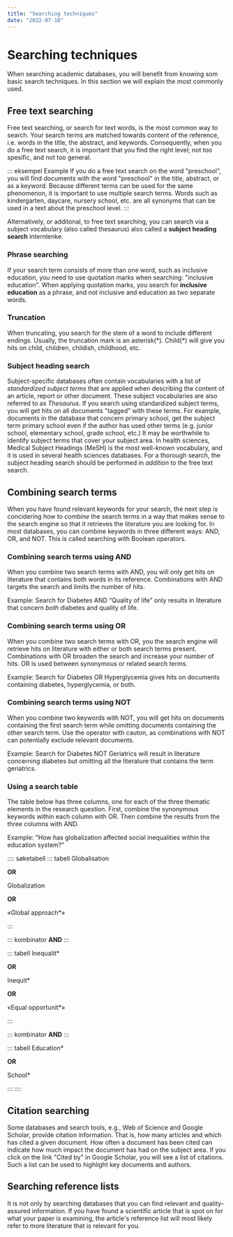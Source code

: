 ```yaml
---
title: "Searching techniques"
date: "2022-07-18"
---
```


# Searching techniques

When searching academic databases, you will benefit from knowing som basic search techniques. In this section we will explain the most commonly used.

## Free text searching

Free text searching, or search for text words, is the most common way to search. Your search terms are matched towards content of the reference, i.e. words in the title, the abstract, and keywords. Consequently, when you do a free text search, it is important that you find the right level; not too spesific, and not too general.

::: eksempel Example
If you do a free text search on the word "preschool", you will find documents with the word "preschool" in the title, abstract, or as a keyword. Because different terms can be used for the same phenomenon, it is important to use multiple search terms. Words such as kindergarten, daycare, nursery school, etc. are all synonyms that can be used in a text about the preschool level.
:::

Alternatively, or additonal, to free text searching, you can search via a subject vocabulary (also called thesaurus) also called a **subject heading search** internlenke.

### Phrase searching

If your search term consists of more than one word, such as inclusive education, you need to use quotation marks when searching: "inclusive education". When applying quotation marks, you search for **inclusive education** as a phrase, and not inclusive and education as two separate words.

### Truncation

When truncating, you search for the stem of a word to include different endings. Usually, the truncation mark is an asterisk(\*). Child(\*) will give you hits on child, children, childish, childhood, etc.

### Subject heading search

Subject-specific databases often contain vocabularies with a list of *standardized subject terms* that are applied when describing the content of an article, report or other document. These subject vocabularies are also referred to as *Thesaurus*. If you search using standardized subject terms, you will get hits on all documents "tagged" with these terms. For example, documents in the database that concern primary school, get the subject term primary school even if the author has used other terms (e.g. junior school, elementary school, grade school, etc.) It may be worthwhile to identify subject terms that cover your subject area. In health sciences, Medical Subject Headings (MeSH) is the most well-known vocabulary, and it is used in several health sciences databases. For a thorough search, the subject heading search should be performed in *addition* to the free text search.

## Combining search terms

When you have found relevant keywords for your search, the next step is concidering how to *combine* the search terms in a way that makes sense to the search engine so that it retrieves the literature you are looking for. In most databases, you can combine keywords in three different ways: AND, OR, and NOT. This is called searching with Boolean operators.

### Combining search terms using AND

When you combine two search terms with AND, you will only get hits on literature that contains both words in its reference. Combinations with AND targets the search and limits the number of hits.

Example: Search for Diabetes AND “Quality of life” only results in literature that concern *both* diabetes and quality of life.

<ClientOnly>
  <Venn 
    v-bind:sets="[
        {sets: ['diabetes'], size: 12}, 
        {sets: ['quality of life'], size: 12},
        {sets: ['diabetes','quality of life'], size: 3}
    ]" 
    text="Hits when doing AND search"
    type="and" />
</ClientOnly>

### Combining search terms using OR

When you combine two search terms with OR, you the search engine will retrieve hits on literature with either or both search terms present. Combinations with OR broaden the search and increase your number of hits. OR is used between synonymous or related search terms.

Example: Search for Diabetes OR Hyperglycemia gives hits on documents containing diabetes, hyperglycemia, or both.

<ClientOnly>
  <Venn 
    v-bind:sets="[
        {sets: ['diabetes'], size: 12}, 
        {sets: ['hyperglycemia'], size: 12},
        {sets: ['diabetes','hyperglycemia'], size: 3}
    ]" 
    text="Hits when doing a OR search"
    type="or" />
</ClientOnly>

### Combining search terms using NOT

When you combine two keywords with NOT, you will get hits on documents containing the first search term while omitting documents containing the other search term. Use the operator with cauton, as combinations with NOT can potentially exclude relevant documents.

Example: Search for Diabetes NOT Geriatrics will result in literature concerning diabetes but omitting all the literature that contains the term geriatrics.

<ClientOnly>
  <Venn 
    v-bind:sets="[
        {sets: ['Diabetes','Gestational- diabetes'], size: 3},
        {sets: ['Diabetes'], size: 12}, 
        {sets: ['Geriatrics'], size: 12},
    ]" 
    text="Hits when searching with NOT"
    type="not" />
</ClientOnly>

### Using a search table

The table below has three columns, one for each of the three thematic elements in the research question. First, combine the synonymous keywords within each column with OR. Then combine the results from the three columns with AND.

Example: "How has globalization affected social inequalities within the education system?"


:::: søketabell 
::: tabell
Globalisation

**OR**

Globalization

**OR**

«Global approach*»

:::

::: kombinator
**AND**
:::

::: tabell
Inequalit*

**OR**

Inequit*

**OR**

«Equal opportunit*»


:::

::: kombinator
**AND**
:::

::: tabell
Education*

**OR**

School*


:::
::::

## Citation searching

Some databases and search tools, e.g., Web of Science and Google Scholar, provide citation information. That is, how many articles and which has cited a given document. How often a document has been cited can indicate how much impact the document has had on the subject area. If you click on the link "Cited by" in Google Scholar, you will see a list of citations. Such a list can be used to highlight key documents and authors.

## Searching reference lists

It is not only by searching databases that you can find relevant and quality-assured information. If you have found a scientific article that is spot on for what your paper is examining, the article's reference list will most likely refer to more literature that is relevant for you.

